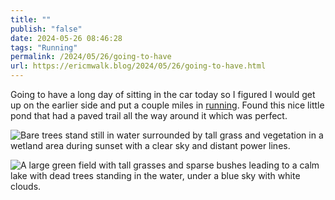 ```yaml
---
title: ""
publish: "false"
date: 2024-05-26 08:46:28
tags: "Running"
permalink: /2024/05/26/going-to-have
url: https://ericmwalk.blog/2024/05/26/going-to-have.html
---
```


Going to have a long day of sitting in the car today so I figured I would get up on the earlier side and put a couple miles in [running](https://strava.com/activities/11502629442). Found this nice little pond that had a paved trail all the way around it which was perfect.

![Bare trees stand still in water surrounded by tall grass and vegetation in a wetland area during sunset with a clear sky and distant power lines.](https://ericmwalk.blog/uploads/2024/img-0058.jpeg)

![A large green field with tall grasses and sparse bushes leading to a calm lake with dead trees standing in the water, under a blue sky with white clouds.](https://ericmwalk.blog/uploads/2024/img-0060.jpeg)